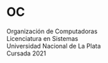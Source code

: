 # OC
Organización de Computadoras  
Licenciatura en Sistemas  
Universidad Nacional de La Plata  
Cursada 2021
